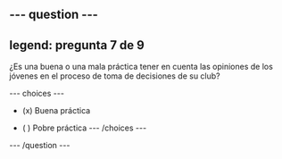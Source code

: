 --- question ---
---
legend: pregunta 7 de 9
---

¿Es una buena o una mala práctica tener en cuenta las opiniones de los jóvenes en el proceso de toma de decisiones de su club?

--- choices ---
- (x) Buena práctica

- ( ) Pobre práctica
--- /choices ---

--- /question ---

